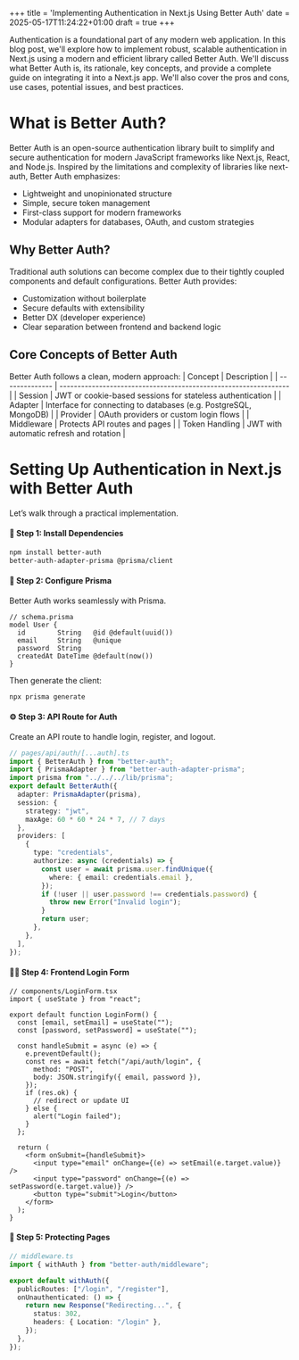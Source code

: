 +++
title = 'Implementing Authentication in Next.js Using Better Auth'
date = 2025-05-17T11:24:22+01:00
draft = true
+++

Authentication is a foundational part of any modern web application. In this blog post, we'll explore how to implement robust, scalable authentication in Next.js using a modern and efficient library called Better Auth. We'll discuss what Better Auth is, its rationale, key concepts, and provide a complete guide on integrating it into a Next.js app. We'll also cover the pros and cons, use cases, potential issues, and best practices.

# What is Better Auth?

Better Auth is an open-source authentication library built to simplify and secure authentication for modern JavaScript frameworks like Next.js, React, and Node.js. Inspired by the limitations and complexity of libraries like next-auth, Better Auth emphasizes:

- Lightweight and unopinionated structure
- Simple, secure token management
- First-class support for modern frameworks
- Modular adapters for databases, OAuth, and custom strategies

## Why Better Auth?

Traditional auth solutions can become complex due to their tightly coupled components and default configurations. Better Auth provides:

- Customization without boilerplate
- Secure defaults with extensibility
- Better DX (developer experience)
- Clear separation between frontend and backend logic

## Core Concepts of Better Auth

Better Auth follows a clean, modern approach:
| Concept | Description |
| -------------- | ---------------------------------------------------------------- |
| Session | JWT or cookie-based sessions for stateless authentication |
| Adapter | Interface for connecting to databases (e.g. PostgreSQL, MongoDB) |
| Provider | OAuth providers or custom login flows |
| Middleware | Protects API routes and pages |
| Token Handling | JWT with automatic refresh and rotation |

# Setting Up Authentication in Next.js with Better Auth

Let’s walk through a practical implementation.

#### 🧱 Step 1: Install Dependencies

```bash
npm install better-auth
better-auth-adapter-prisma @prisma/client
```

#### 🧰 Step 2: Configure Prisma

Better Auth works seamlessly with Prisma.

```prisma
// schema.prisma
model User {
  id        String   @id @default(uuid())
  email     String   @unique
  password  String
  createdAt DateTime @default(now())
}
```

Then generate the client:

```bash
npx prisma generate
```

#### ⚙️ Step 3: API Route for Auth

Create an API route to handle login, register, and logout.

```ts
// pages/api/auth/[...auth].ts
import { BetterAuth } from "better-auth";
import { PrismaAdapter } from "better-auth-adapter-prisma";
import prisma from "../../../lib/prisma";
export default BetterAuth({
  adapter: PrismaAdapter(prisma),
  session: {
    strategy: "jwt",
    maxAge: 60 * 60 * 24 * 7, // 7 days
  },
  providers: [
    {
      type: "credentials",
      authorize: async (credentials) => {
        const user = await prisma.user.findUnique({
          where: { email: credentials.email },
        });
        if (!user || user.password !== credentials.password) {
          throw new Error("Invalid login");
        }
        return user;
      },
    },
  ],
});
```

#### 🧑‍💻 Step 4: Frontend Login Form

```tsx
// components/LoginForm.tsx
import { useState } from "react";

export default function LoginForm() {
  const [email, setEmail] = useState("");
  const [password, setPassword] = useState("");

  const handleSubmit = async (e) => {
    e.preventDefault();
    const res = await fetch("/api/auth/login", {
      method: "POST",
      body: JSON.stringify({ email, password }),
    });
    if (res.ok) {
      // redirect or update UI
    } else {
      alert("Login failed");
    }
  };

  return (
    <form onSubmit={handleSubmit}>
      <input type="email" onChange={(e) => setEmail(e.target.value)} />
      <input type="password" onChange={(e) => setPassword(e.target.value)} />
      <button type="submit">Login</button>
    </form>
  );
}
```

#### 🔐 Step 5: Protecting Pages

```ts
// middleware.ts
import { withAuth } from "better-auth/middleware";

export default withAuth({
  publicRoutes: ["/login", "/register"],
  onUnauthenticated: () => {
    return new Response("Redirecting...", {
      status: 302,
      headers: { Location: "/login" },
    });
  },
});
```
